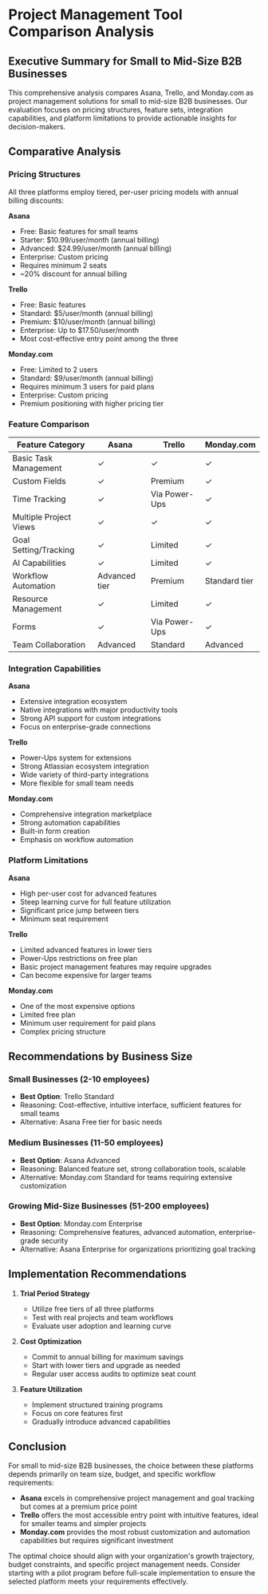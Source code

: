 # Project Management Tool Comparison Analysis
## Executive Summary for Small to Mid-Size B2B Businesses

This comprehensive analysis compares Asana, Trello, and Monday.com as project management solutions for small to mid-size B2B businesses. Our evaluation focuses on pricing structures, feature sets, integration capabilities, and platform limitations to provide actionable insights for decision-makers.

## Comparative Analysis

### Pricing Structures

All three platforms employ tiered, per-user pricing models with annual billing discounts:

**Asana**
- Free: Basic features for small teams
- Starter: $10.99/user/month (annual billing)
- Advanced: $24.99/user/month (annual billing)
- Enterprise: Custom pricing
- Requires minimum 2 seats
- ~20% discount for annual billing

**Trello**
- Free: Basic features
- Standard: $5/user/month (annual billing)
- Premium: $10/user/month (annual billing)
- Enterprise: Up to $17.50/user/month
- Most cost-effective entry point among the three

**Monday.com**
- Free: Limited to 2 users
- Standard: $9/user/month (annual billing)
- Requires minimum 3 users for paid plans
- Enterprise: Custom pricing
- Premium positioning with higher pricing tier

### Feature Comparison

| Feature Category | Asana | Trello | Monday.com |
|-----------------|--------|---------|------------|
| Basic Task Management | ✓ | ✓ | ✓ |
| Custom Fields | ✓ | Premium | ✓ |
| Time Tracking | ✓ | Via Power-Ups | ✓ |
| Multiple Project Views | ✓ | ✓ | ✓ |
| Goal Setting/Tracking | ✓ | Limited | ✓ |
| AI Capabilities | ✓ | Limited | ✓ |
| Workflow Automation | Advanced tier | Premium | Standard tier |
| Resource Management | ✓ | Limited | ✓ |
| Forms | ✓ | Via Power-Ups | ✓ |
| Team Collaboration | Advanced | Standard | Advanced |

### Integration Capabilities

**Asana**
- Extensive integration ecosystem
- Native integrations with major productivity tools
- Strong API support for custom integrations
- Focus on enterprise-grade connections

**Trello**
- Power-Ups system for extensions
- Strong Atlassian ecosystem integration
- Wide variety of third-party integrations
- More flexible for small team needs

**Monday.com**
- Comprehensive integration marketplace
- Strong automation capabilities
- Built-in form creation
- Emphasis on workflow automation

### Platform Limitations

**Asana**
- High per-user cost for advanced features
- Steep learning curve for full feature utilization
- Significant price jump between tiers
- Minimum seat requirement

**Trello**
- Limited advanced features in lower tiers
- Power-Ups restrictions on free plan
- Basic project management features may require upgrades
- Can become expensive for larger teams

**Monday.com**
- One of the most expensive options
- Limited free plan
- Minimum user requirement for paid plans
- Complex pricing structure

## Recommendations by Business Size

### Small Businesses (2-10 employees)
- **Best Option**: Trello Standard
- Reasoning: Cost-effective, intuitive interface, sufficient features for small teams
- Alternative: Asana Free tier for basic needs

### Medium Businesses (11-50 employees)
- **Best Option**: Asana Advanced
- Reasoning: Balanced feature set, strong collaboration tools, scalable
- Alternative: Monday.com Standard for teams requiring extensive customization

### Growing Mid-Size Businesses (51-200 employees)
- **Best Option**: Monday.com Enterprise
- Reasoning: Comprehensive features, advanced automation, enterprise-grade security
- Alternative: Asana Enterprise for organizations prioritizing goal tracking

## Implementation Recommendations

1. **Trial Period Strategy**
   - Utilize free tiers of all three platforms
   - Test with real projects and team workflows
   - Evaluate user adoption and learning curve

2. **Cost Optimization**
   - Commit to annual billing for maximum savings
   - Start with lower tiers and upgrade as needed
   - Regular user access audits to optimize seat count

3. **Feature Utilization**
   - Implement structured training programs
   - Focus on core features first
   - Gradually introduce advanced capabilities

## Conclusion

For small to mid-size B2B businesses, the choice between these platforms depends primarily on team size, budget, and specific workflow requirements:

- **Asana** excels in comprehensive project management and goal tracking but comes at a premium price point
- **Trello** offers the most accessible entry point with intuitive features, ideal for smaller teams and simpler projects
- **Monday.com** provides the most robust customization and automation capabilities but requires significant investment

The optimal choice should align with your organization's growth trajectory, budget constraints, and specific project management needs. Consider starting with a pilot program before full-scale implementation to ensure the selected platform meets your requirements effectively.